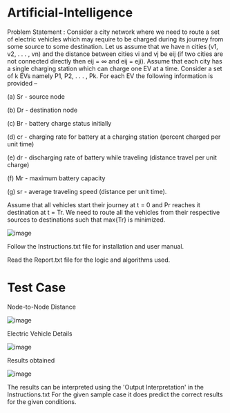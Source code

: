 # Artificial-Intelligence

Problem Statement :
Consider a city network where we need to route a set of electric vehicles which may require to be charged during its journey from some source to some destination. Let us assume that we have n cities (v1, v2, . . . , vn) and the distance between cities vi and vj be eij (if two cities are not connected directly then eij = ∞ and eij = eji). Assume that each city has a single charging station which can charge one EV at a time. Consider a set of k EVs namely P1, P2, . . . , Pk. For each EV the following information is provided –

(a) Sr - source node

(b) Dr - destination node

(c) Br - battery charge status initially

(d) cr - charging rate for battery at a charging station (percent charged per unit time)

(e) dr - discharging rate of battery while traveling (distance travel per unit charge)

(f) Mr - maximum battery capacity

(g) sr - average traveling speed (distance per unit time).

Assume that all vehicles start their journey at t = 0 and Pr reaches it destination at t = Tr. We need to route all the vehicles from their respective sources to destinations such that max{Tr} is minimized.

![image](https://user-images.githubusercontent.com/63944682/112748727-5add6280-8fdb-11eb-9a20-9db208bdde94.png)

Follow the Instructions.txt file for installation and user manual.

Read the Report.txt file for the logic and algorithms used.



# Test Case
Node-to-Node Distance

![image](https://user-images.githubusercontent.com/63944682/112759171-76faf700-900f-11eb-8575-c0e8065b9081.png)


Electric Vehicle Details

![image](https://user-images.githubusercontent.com/63944682/113126022-da19a300-9234-11eb-9595-b2264a3c4434.png)

Results obtained

![image](https://user-images.githubusercontent.com/63944682/112759312-06a0a580-9010-11eb-999a-c8a674a534fc.png)

The results can be interpreted using the 'Output Interpretation' in the Instructions.txt 
For the given sample case it does predict the correct results for the given conditions.



